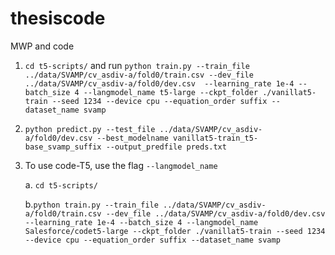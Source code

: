 # thesiscode
MWP and code

1. `cd t5-scripts/` and run `python train.py --train_file ../data/SVAMP/cv_asdiv-a/fold0/train.csv --dev_file ../data/SVAMP/cv_asdiv-a/fold0/dev.csv  --learning_rate 1e-4 --batch_size 4 --langmodel_name t5-large --ckpt_folder ./vanillat5-train --seed 1234 --device cpu --equation_order suffix --dataset_name svamp`

2. `python predict.py --test_file ../data/SVAMP/cv_asdiv-a/fold0/dev.csv --best_modelname vanillat5-train_t5-base_svamp_suffix --output_predfile preds.txt`

2. To use code-T5, use the flag `--langmodel_name`
    
    a. `cd t5-scripts/` 

    b.`python train.py --train_file ../data/SVAMP/cv_asdiv-a/fold0/train.csv --dev_file ../data/SVAMP/cv_asdiv-a/fold0/dev.csv  --learning_rate 1e-4 --batch_size 4 --langmodel_name Salesforce/codet5-large --ckpt_folder ./vanillat5-train --seed 1234 --device cpu --equation_order suffix --dataset_name svamp`